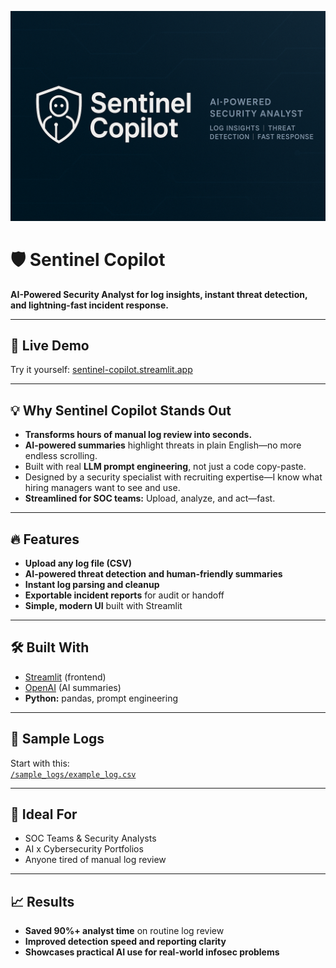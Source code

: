 ![Sentinel Copilot Banner](./banner.png)

# 🛡️ Sentinel Copilot

**AI-Powered Security Analyst for log insights, instant threat detection, and lightning-fast incident response.**

---

## 🚀 Live Demo

Try it yourself: [sentinel-copilot.streamlit.app](https://sentinel-copilot.streamlit.app/)

---

## 💡 Why Sentinel Copilot Stands Out

- **Transforms hours of manual log review into seconds.**
- **AI-powered summaries** highlight threats in plain English—no more endless scrolling.
- Built with real **LLM prompt engineering**, not just a code copy-paste.
- Designed by a security specialist with recruiting expertise—I know what hiring managers want to see and use.
- **Streamlined for SOC teams:** Upload, analyze, and act—fast.

---

## 🔥 Features

- **Upload any log file (CSV)**
- **AI-powered threat detection and human-friendly summaries**
- **Instant log parsing and cleanup**
- **Exportable incident reports** for audit or handoff
- **Simple, modern UI** built with Streamlit

---

## 🛠️ Built With

- [Streamlit](https://streamlit.io/) (frontend)
- [OpenAI](https://openai.com/) (AI summaries)
- **Python:** pandas, prompt engineering

---

## 📁 Sample Logs

Start with this:  
[`/sample_logs/example_log.csv`](./sample_logs/example_log.csv)

---

## 🎯 Ideal For

- SOC Teams & Security Analysts
- AI x Cybersecurity Portfolios
- Anyone tired of manual log review

---

## 📈 Results

- **Saved 90%+ analyst time** on routine log review
- **Improved detection speed and reporting clarity**
- **Showcases practical AI use for real-world infosec problems**
